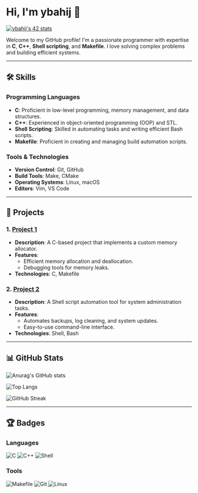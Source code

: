 # Hi, I'm ybahij 👋

<a href="https://github.com/oakoudad/badge42">
  <img src="https://badge.mediaplus.ma/colorfulwaves/ybahij" alt="ybahij's 42 stats" />
</a>

Welcome to my GitHub profile! I'm a passionate programmer with expertise in **C**, **C++**, **Shell scripting**, and **Makefile**. I love solving complex problems and building efficient systems.

---

## 🛠️ Skills

### Programming Languages
- **C**: Proficient in low-level programming, memory management, and data structures.
- **C++**: Experienced in object-oriented programming (OOP) and STL.
- **Shell Scripting**: Skilled in automating tasks and writing efficient Bash scripts.
- **Makefile**: Proficient in creating and managing build automation scripts.

### Tools & Technologies
- **Version Control**: Git, GitHub
- **Build Tools**: Make, CMake
- **Operating Systems**: Linux, macOS
- **Editors**: Vim, VS Code

---

## 🚀 Projects

### 1. [Project 1](https://github.com/ybahij/project1)
- **Description**: A C-based project that implements a custom memory allocator.
- **Features**:
  - Efficient memory allocation and deallocation.
  - Debugging tools for memory leaks.
- **Technologies**: C, Makefile

### 2. [Project 2](https://github.com/ybahij/project2)
- **Description**: A Shell script automation tool for system administration tasks.
- **Features**:
  - Automates backups, log cleaning, and system updates.
  - Easy-to-use command-line interface.
- **Technologies**: Shell, Bash

---

## 📊 GitHub Stats

![Anurag's GitHub stats](https://github-readme-stats.vercel.app/api?username=ybahij&show_icons=true&theme=transparent)

![Top Langs](https://github-readme-stats.vercel.app/api/top-langs/?username=ybahij&layout=compact&theme=transparent)

![GitHub Streak](https://streak-stats.demolab.com/?user=ybahij&theme=transparent)

---

## 🏆 Badges

### Languages
![C](https://img.shields.io/badge/C-85.75%25-blue)
![C++](https://img.shields.io/badge/C++-9.64%25-green)
![Shell](https://img.shields.io/badge/Shell-0.02%25-yellow)

### Tools
![Makefile](https://img.shields.io/badge/Makefile-1.16%25-lightgrey)
![Git](https://img.shields.io/badge/Git-F05032?logo=git&logoColor=white)
![Linux](https://img.shields.io/badge/Linux-FCC624?logo=linux&logoColor=black)
